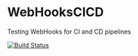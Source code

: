 # WebHooksCICD
Testing WebHooks for CI and CD pipelines


[![Build Status](https://travis-ci.org/rnaresh/WebHooksCICD.svg?branch=master)](https://travis-ci.org/rnaresh/WebHooksCICD)


